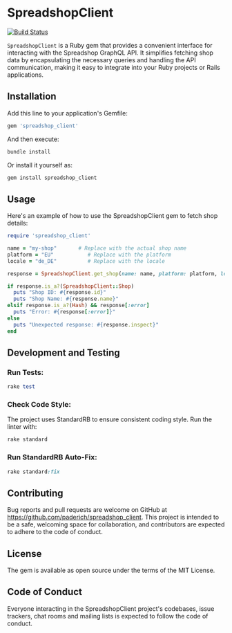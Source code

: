 # SpreadshopClient


[![Build Status](https://github.com/paderich/spreadshop_client/actions/workflows/main.yml/badge.svg)](https://github.com/paderich/spreadshop_client/actions)

`SpreadshopClient` is a Ruby gem that provides a convenient interface for interacting with the Spreadshop GraphQL API. It simplifies fetching shop data by encapsulating the necessary queries and handling the API communication, making it easy to integrate into your Ruby projects or Rails applications.

## Installation

Add this line to your application's Gemfile:
```ruby
gem 'spreadshop_client'
```

And then execute:
```ruby
bundle install
```

Or install it yourself as:
```ruby
gem install spreadshop_client
```
## Usage
Here's an example of how to use the SpreadshopClient gem to fetch shop details:
```ruby
require 'spreadshop_client'

name = "my-shop"       # Replace with the actual shop name
platform = "EU"           # Replace with the platform
locale = "de_DE"          # Replace with the locale

response = SpreadshopClient.get_shop(name: name, platform: platform, locale: locale)

if response.is_a?(SpreadshopClient::Shop)
  puts "Shop ID: #{response.id}"
  puts "Shop Name: #{response.name}"
elsif response.is_a?(Hash) && response[:error]
  puts "Error: #{response[:error]}"
else
  puts "Unexpected response: #{response.inspect}"
end
```

## Development and Testing
### Run Tests:
```ruby
rake test
```

### Check Code Style:

The project uses StandardRB to ensure consistent coding style. Run the linter with:
```ruby
rake standard
```
### Run StandardRB Auto-Fix:
```ruby
rake standard:fix
```




## Contributing
Bug reports and pull requests are welcome on GitHub at https://github.com/paderich/spreadshop_client. This project is intended to be a safe, welcoming space for collaboration, and contributors are expected to adhere to the code of conduct.

## License
The gem is available as open source under the terms of the MIT License.

## Code of Conduct
Everyone interacting in the SpreadshopClient project's codebases, issue trackers, chat rooms and mailing lists is expected to follow the code of conduct.